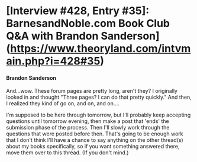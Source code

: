 # [Interview #428, Entry #35]: BarnesandNoble.com Book Club Q&A with Brandon Sanderson](https://www.theoryland.com/intvmain.php?i=428#35)

#### Brandon Sanderson

And...wow. These forum pages are pretty long, aren't they? I originally looked in and thought "Three pages? I can do that pretty quickly." And then, I realized they kind of go on, and on, and on....

I'm supposed to be here through tomorrow, but I'll probably keep accepting questions until tomorrow evening, then make a post that 'ends' the submission phase of the process. Then I'll slowly work through the questions that were posted before then. That's going to be enough work that I don't think I'll have a chance to say anything on the other thread(s) about my books specifically, so if you want something answered there, move them over to this thread. (If you don't mind.)

